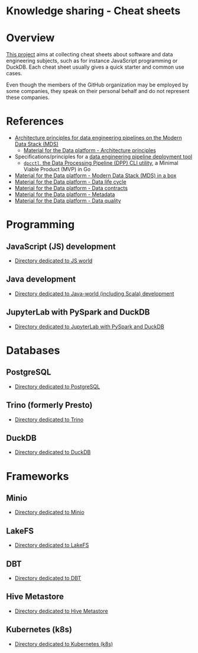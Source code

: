 Knowledge sharing - Cheat sheets
================================

# Overview
[This project](https://github.com/data-engineering-helpers/ks-cheat-sheets)
aims at collecting cheat sheets about software and data engineering subjects,
such as for instance JavaScript programming or DuckDB.
Each cheat sheet usually gives a quick starter and common use cases.

Even though the members of the GitHub organization may be employed by
some companies, they speak on their personal behalf and do not represent
these companies.

# References
* [Architecture principles for data engineering pipelines on the Modern Data Stack (MDS)](https://github.com/data-engineering-helpers/architecture-principles)
  + [Material for the Data platform - Architecture principles](https://github.com/data-engineering-helpers/architecture-principles/blob/main/material/README.md)
* Specifications/principles for a
  [data engineering pipeline deployment tool](https://github.com/data-engineering-helpers/data-pipeline-deployment)
  + [`dpcctl`, the Data Processing Pipeline (DPP) CLI utility](https://github.com/data-engineering-helpers/dppctl), a Minimal Viable Product (MVP) in Go
* [Material for the Data platform - Modern Data Stack (MDS) in a box](https://github.com/data-engineering-helpers/mds-in-a-box/blob/main/README.md)
* [Material for the Data platform - Data life cycle](https://github.com/data-engineering-helpers/data-life-cycle/blob/main/README.md)
* [Material for the Data platform - Data contracts](https://github.com/data-engineering-helpers/data-contracts/blob/main/README.md)
* [Material for the Data platform - Metadata](https://github.com/data-engineering-helpers/metadata/blob/main/README.md)
* [Material for the Data platform - Data quality](https://github.com/data-engineering-helpers/data-quality/blob/main/README.md)

# Programming

## JavaScript (JS) development
* [Directory dedicated to JS world](programming/js-world/)

## Java development
* [Directory dedicated to Java-world (including Scala) development](programming/java-world/)

## JupyterLab with PySpark and DuckDB
* [Directory dedicated to JupyterLab with PySpark and DuckDB](programming/jupyter/jupyter-pyspark-duckdb)

# Databases

## PostgreSQL
* [Directory dedicated to PostgreSQL](db/postgresql/)

## Trino (formerly Presto)
* [Directory dedicated to Trino](db/trino/)

## DuckDB
* [Directory dedicated to DuckDB](db/duckdb/)

# Frameworks

## Minio
* [Directory dedicated to Minio](frameworks/minio/)

## LakeFS
* [Directory dedicated to LakeFS](frameworks/lakefs/)

## DBT
* [Directory dedicated to DBT](frameworks/dbt/)

## Hive Metastore
* [Directory dedicated to Hive Metastore](frameworks/hive-metastore/)

## Kubernetes (k8s)
* [Directory dedicated to Kubernetes (k8s)](frameworks/k8s/)

